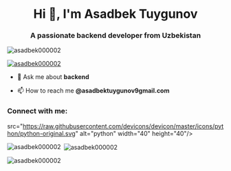 <h1 align="center">Hi 👋, I'm Asadbek Tuygunov</h1>
<h3 align="center">A passionate backend developer from Uzbekistan</h3>

<p align="left"> <img src="https://komarev.com/ghpvc/?username=asadbek000002&label=Profile%20views&color=0e75b6&style=flat" alt="asadbek000002" /> </p>

<p align="left"> <a href="https://github.com/ryo-ma/github-profile-trophy"><img src="https://github-profile-trophy.vercel.app/?username=asadbek000002" alt="asadbek000002" /></a> </p>

- 💬 Ask me about **backend**

- 📫 How to reach me **@asadbektuygunov9gmail.com**

<h3 align="left">Connect with me:</h3>
<p align="left">
</p>

src="https://raw.githubusercontent.com/devicons/devicon/master/icons/python/python-original.svg" alt="python" width="40" height="40"/> </a> </p>

<p><img align="left" src="https://github-readme-stats.vercel.app/api/top-langs?username=asadbek000002&show_icons=true&locale=en&layout=compact" alt="asadbek000002" /></p>

<p>&nbsp;<img align="center" src="https://github-readme-stats.vercel.app/api?username=asadbek000002&show_icons=true&locale=en" alt="asadbek000002" /></p>

<p><img align="center" src="https://github-readme-streak-stats.herokuapp.com/?user=asadbek000002&" alt="asadbek000002" /></p>
